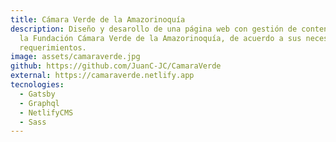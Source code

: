 ```yaml
---
title: Cámara Verde de la Amazorinoquía
description: Diseño y desarollo de una página web con gestión de contenido para
  la Fundación Cámara Verde de la Amazorinoquía, de acuerdo a sus necesidades y
  requerimientos.
image: assets/camaraverde.jpg
github: https://github.com/JuanC-JC/CamaraVerde
external: https://camaraverde.netlify.app
tecnologies:
  - Gatsby
  - Graphql
  - NetlifyCMS
  - Sass
---
```

